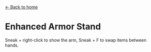 [← Back to home](../)
# Enhanced Armor Stand
Sneak + right-click to show the arm, Sneak + F to swap items between hands.
